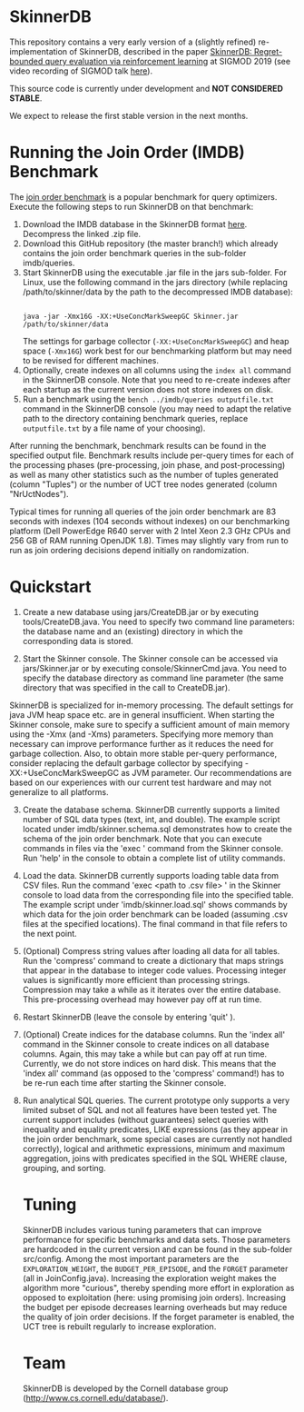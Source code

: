 # SkinnerDB

This repository contains a very early version of a (slightly refined) re-implementation of SkinnerDB, 
described in the paper <a href="https://dl.acm.org/citation.cfm?id=3275600">SkinnerDB: Regret-bounded query evaluation via reinforcement learning</a> at SIGMOD 2019 (see video recording of SIGMOD talk <a href="https://www.youtube.com/watch?v=QRYVnKaZ9fw">here</a>). 

This source code is currently under development and **NOT CONSIDERED STABLE**. 

We expect to release the first stable version in the next months.

# Running the Join Order (IMDB) Benchmark

The <a href="http://www.vldb.org/pvldb/vol9/p204-leis.pdf">join order benchmark</a> is a popular benchmark for query optimizers. Execute the following steps to run SkinnerDB on that benchmark:

<ol>
<li>Download the IMDB database in the SkinnerDB format <a href="https://drive.google.com/file/d/1UCXtiPvVlwzUCWxKM6ic-XqIryk4OTgE/view?usp=sharing">here</a>. Decompress the linked .zip file.</li>
<li>Download this GitHub repository (the master branch!) which already contains the join order benchmark queries in the sub-folder imdb/queries.</li> 
<li>Start SkinnerDB using the executable .jar file in the jars sub-folder. For Linux, use the following command in the jars directory (while replacing /path/to/skinner/data by the path to the decompressed IMDB database): 
<p>
<code>
java -jar -Xmx16G -XX:+UseConcMarkSweepGC Skinner.jar /path/to/skinner/data
</code>
</p>
The settings for garbage collector (<code>-XX:+UseConcMarkSweepGC</code>) and heap space (<code>-Xmx16G</code>) work best for our benchmarking platform but may need to be revised for different machines.    
</li>
<li>Optionally, create indexes on all columns using the <code>index all</code> 
command in the SkinnerDB console. Note that you need to re-create indexes after each startup as the current version does not store indexes on disk.</li>
<li>Run a benchmark using the <code>bench ../imdb/queries outputfile.txt</code> command in the SkinnerDB console (you may need to adapt the relative path to the directory containing benchmark queries, replace <code>outputfile.txt</code> by a file name of your choosing).</li>
</ol>

After running the benchmark, benchmark results can be found in the specified output file. Benchmark results include per-query times for each of the processing phases (pre-processing, join phase, and post-processing) as well as many other statistics such as the number of tuples generated (column "Tuples") or the number of UCT tree nodes generated (column "NrUctNodes"). 

Typical times for running all queries of the join order benchmark are 83 seconds with indexes (104 seconds without indexes) on our benchmarking platform (Dell PowerEdge R640 server with 2 Intel Xeon 2.3 GHz CPUs and 256 GB of RAM running OpenJDK 1.8). Times may slightly vary from run to run as join ordering decisions depend initially on randomization. 

# Quickstart

1. Create a new database using jars/CreateDB.jar or by executing tools/CreateDB.java. You need to specify two command line parameters: the database name and an (existing) directory in which the corresponding data is stored.

2. Start the Skinner console. The Skinner console can be accessed via jars/Skinner.jar or by executing console/SkinnerCmd.java. You need to specify the database directory as command line parameter (the same directory that was specified in the call to CreateDB.jar).

SkinnerDB is specialized for in-memory processing. The default settings for java JVM heap space etc. are in general insufficient. When starting the Skinner console, make sure to specify a sufficient amount of main memory using the -Xmx (and -Xms) parameters. Specifying more memory than necessary can improve performance further as it reduces the need for garbage collection. Also, to obtain more stable per-query performance, consider replacing the default garbage collector by specifying -XX:+UseConcMarkSweepGC as JVM parameter. Our recommendations are based on our experiences with our current test hardware and may not generalize to all platforms.

3. Create the database schema. SkinnerDB currently supports a limited number of SQL data types (text, int, and double). The example script located under imdb/skinner.schema.sql demonstrates how to create the schema of the join order benchmark. Note that you can execute commands in files via the 'exec <path>' command from the Skinner console. Run 'help' in the console to obtain a complete list of utility commands.

4. Load the data. SkinnerDB currently supports loading table data from CSV files. Run the command 'exec <table name> <separator> <path to .csv file> <representation of NULL values>' in the Skinner console to load data from the corresponding file into the specified table. The example script under 'imdb/skinner.load.sql' shows commands by which data for the join order benchmark can be loaded (assuming .csv files at the specified locations). The final command in that file refers to the next point.

5. (Optional) Compress string values after loading all data for all tables. Run the 'compress' command to create a dictionary that maps strings that appear in the database to integer code values. Processing integer values is significantly more efficient than processing strings. Compression may take a while as it iterates over the entire database. This pre-processing overhead may however pay off at run time.

6. Restart SkinnerDB (leave the console by entering 'quit' ).

7. (Optional) Create indices for the database columns. Run the 'index all' command in the Skinner console to create indices on all database columns. Again, this may take a while but can pay off at run time. Currently, we do not store indices on hard disk. This means that the 'index all' command (as opposed to the 'compress' command!) has to be re-run each time after starting the Skinner console.

8. Run analytical SQL queries. The current prototype only supports a very limited subset of SQL and not all features have been tested yet. The current support includes (without guarantees) select queries with inequality and equality predicates, LIKE expressions (as they appear in the join order benchmark, some special cases are currently not handled correctly), logical and arithmetic expressions, minimum and maximum aggregation, joins with predicates specified in the SQL WHERE clause, grouping, and sorting.

# Tuning

SkinnerDB includes various tuning parameters that can improve performance for specific benchmarks and data sets. Those parameters are hardcoded in the current version and can be found in the sub-folder src/config. Among the most important parameters are the `EXPLORATION_WEIGHT`, the `BUDGET_PER_EPISODE`, and the `FORGET` parameter (all in JoinConfig.java). Increasing the exploration weight makes the algorithm more "curious", thereby spending more effort in exploration as opposed to exploitation (here: using promising join orders). Increasing the budget per episode decreases learning overheads but may reduce the quality of join order decisions. If the forget parameter is enabled, the UCT tree is rebuilt regularly to increase exploration.

# Team

SkinnerDB is developed by the Cornell database group (http://www.cs.cornell.edu/database/).
